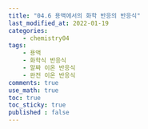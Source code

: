```yaml
---
title: "04.6 용액에서의 화학 반응의 반응식"
last_modified_at: 2022-01-19
categories:
    - chemistry04
tags:
    - 용액
    - 화학식 반응식
    - 알짜 이온 반응식
    - 완전 이온 반응식
comments: true
use_math: true
toc: true
toc_sticky: true
published : false
---
```


